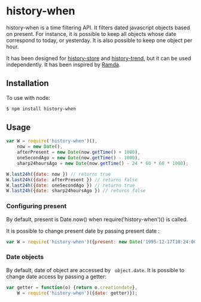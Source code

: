 history-when
===============
history-when is a time filtering API. It filters dated javascript objects based on present. For instance, it is possible to keep all objects whose date correspond to today, or yesterday. It is also possible to keep one object per hour.

It has been designed for [history-store](https://github.com/Jean-Baptiste-Garcia/history-store) and [history-trend](https://github.com/Jean-Baptiste-Garcia/history-trend), but it can be used independently. It has been inspired by [Ramda](https://github.com/Jean-Baptiste-Garcia/history-store).

Installation
------------

To use with node:

```bash
$ npm install history-when
```

Usage
-----
```javascript
var W = require('history-when')(),
    now = new Date(),
    afterPresent = new Date(now.getTime() + 1000),
    oneSecondAgo = new Date(now.getTime() - 1000),
    sharp24hoursAgo = new Date(now.getTime() - 24 * 60 * 60 * 1000);

W.last24h({date: now }) // returns true
W.last24h({date: afterPresent }) // returns false
W.last24h({date: oneSecondAgo }) // returns true
W.last24h({date: sharp24hoursAgo }) // returns false
```

### Configuring present
By default, present is Date.now() when require('history-when')() is called.

It is possible to change present date by passing present date :

```javascript
var W = require('history-when')({present: new Date('1995-12-17T10:24:00')});
```

### Date objects
By default, date of object are accessed by ``` object.date```.
It is possible to change date access by passing a getter:

```javascript
var getter = function(o) {return o.creationdate},
    W = require('history-when')({date: getter)});
```